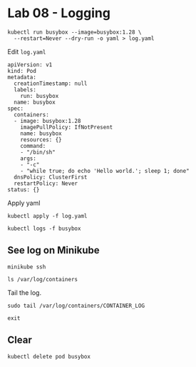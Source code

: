 # Lab 08 - Logging

```
kubectl run busybox --image=busybox:1.28 \
  --restart=Never --dry-run -o yaml > log.yaml
```

Edit `log.yaml`

```
apiVersion: v1
kind: Pod
metadata:
  creationTimestamp: null
  labels:
    run: busybox
  name: busybox
spec:
  containers:
  - image: busybox:1.28
    imagePullPolicy: IfNotPresent
    name: busybox
    resources: {}
    command:
    - "/bin/sh"
    args:
    - "-c"
    - "while true; do echo 'Hello world.'; sleep 1; done"
  dnsPolicy: ClusterFirst
  restartPolicy: Never
status: {}
```

Apply yaml

```
kubectl apply -f log.yaml
```

```
kubectl logs -f busybox
```

## See log on Minikube

```
minikube ssh
```

```
ls /var/log/containers
```

Tail the log.

```
sudo tail /var/log/containers/CONTAINER_LOG
```

```
exit
```

## Clear

```
kubectl delete pod busybox
```

